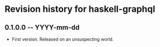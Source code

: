 # Revision history for haskell-graphql

## 0.1.0.0 -- YYYY-mm-dd

* First version. Released on an unsuspecting world.
